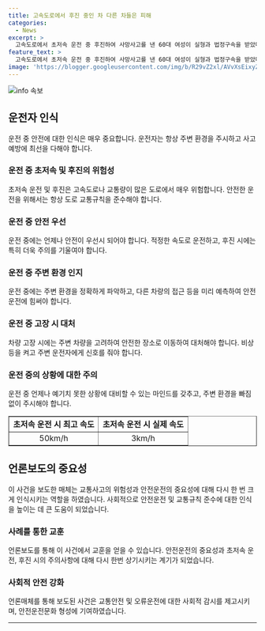 ```yaml
---
title: 고속도로에서 후진 중인 차 다른 차들은 피해
categories:
  - News
excerpt: >
  고속도로에서 초저속 운전 중 후진하여 사망사고를 낸 60대 여성이 실형과 법정구속을 받았다. 피해자를 사망에 이르게 한 A씨는 3km의 초저속 운전 중 후진하다가 사고를 일으킨 것으로 드러났으며, 공식적으로는 차량 고장 주장을 받아들이지 않았다. 재판부는 죄질이 가볍지 않고 피해자의 유족과 합의되지 않아 실형 선고가 불가피하다며 법정구속을 결정했다. A씨는 구속에 대해 사고 당시 비상 깜빡이를 켰고, 제 차를 피해 간 차량도 있었으므로 사고는 어쩔 수 없었다고 주장했다.
feature_text: >
  고속도로에서 초저속 운전 중 후진하여 사망사고를 낸 60대 여성이 실형과 법정구속을 받았다. 피해자를 사망에 이르게 한 A씨는 3km의 초저속 운전 중 후진하다가 사고를 일으킨 것으로 드러났으며, 공식적으로는 차량 고장 주장을 받아들이지 않았다. 재판부는 죄질이 가볍지 않고 피해자의 유족과 합의되지 않아 실형 선고가 불가피하다며 법정구속을 결정했다. A씨는 구속에 대해 사고 당시 비상 깜빡이를 켰고, 제 차를 피해 간 차량도 있었으므로 사고는 어쩔 수 없었다고 주장했다.
image: 'https://blogger.googleusercontent.com/img/b/R29vZ2xl/AVvXsEixyZcFfHzMRdzZMjFBmAUKJYCLCGyLL1o632UiGVXcaFdKo_bkvkuCioo0uUKlGfBVcT3P84aROyZIXSBEx3Aw5nCQ3pTgDom1WDC4m8eifvWiAmWEEVb4x6G_l8C0QH225ldMjyaFvpxGEBGNO37VmDTDMHGhJPq73UglMfDca1-0aw/s1600/blogspot.png'
---
```


<p><img src="https://blogger.googleusercontent.com/img/b/R29vZ2xl/AVvXsEixyZcFfHzMRdzZMjFBmAUKJYCLCGyLL1o632UiGVXcaFdKo_bkvkuCioo0uUKlGfBVcT3P84aROyZIXSBEx3Aw5nCQ3pTgDom1WDC4m8eifvWiAmWEEVb4x6G_l8C0QH225ldMjyaFvpxGEBGNO37VmDTDMHGhJPq73UglMfDca1-0aw/s1600/blogspot.png" alt="info 속보" /></p>

<h2 data-ke-size="size26">운전자 인식</h2>

<p data-ke-size="size16">운전 중 안전에 대한 인식은 매우 중요합니다. 운전자는 항상 주변 환경을 주시하고 사고 예방에 최선을 다해야 합니다.</p>

<h3>운전 중 초저속 및 후진의 위험성</h3>

<p data-ke-size="size16">초저속 운전 및 후진은 고속도로나 교통량이 많은 도로에서 매우 위험합니다. 안전한 운전을 위해서는 항상 도로 교통규칙을 준수해야 합니다.</p>

<h3>운전 중 안전 우선</h3>

<p data-ke-size="size16">운전 중에는 언제나 안전이 우선시 되어야 합니다. 적정한 속도로 운전하고, 후진 시에는 특히 더욱 주의를 기울여야 합니다.</p>

<h3>운전 중 주변 환경 인지</h3>

<p data-ke-size="size16">운전 중에는 주변 환경을 정확하게 파악하고, 다른 차량의 접근 등을 미리 예측하여 안전운전에 힘써야 합니다.</p>

<h3>운전 중 고장 시 대처</h3>

<p data-ke-size="size16">차량 고장 시에는 주변 차량을 고려하여 안전한 장소로 이동하여 대처해야 합니다. 비상등을 켜고 주변 운전자에게 신호를 줘야 합니다.</p>

<h3>운전 중의 상황에 대한 주의</h3>

<p data-ke-size="size16">운전 중 언제나 예기치 못한 상황에 대비할 수 있는 마인드를 갖추고, 주변 환경을 빠짐없이 주시해야 합니다.</p>

<table style="width: 100%;" border="1">
<tbody>
<tr>
<td style="text-align: center; height: 17px;"><b>초저속 운전 시 최고 속도</b></td>
<td style="text-align: center; height: 17px;"><b>초저속 운전 시 실제 속도</b></td>
</tr>
<tr>
<td style="text-align: center;">50km/h</td>
<td style="text-align: center;">3km/h</td>
</tr>
</tbody>
</table>

<h2 data-ke-size="size26">언론보도의 중요성</h2>

<p data-ke-size="size16">이 사건을 보도한 매체는 교통사고의 위험성과 안전운전의 중요성에 대해 다시 한 번 크게 인식시키는 역할을 하였습니다. 사회적으로 안전운전 및 교통규칙 준수에 대한 인식을 높이는 데 큰 도움이 되었습니다.</p>

<h3>사례를 통한 교훈</h3>

<p data-ke-size="size16">언론보도를 통해 이 사건에서 교훈을 얻을 수 있습니다. 안전운전의 중요성과 초저속 운전, 후진 시의 주의사항에 대해 다시 한번 상기시키는 계기가 되었습니다.</p>

<h3>사회적 안전 강화</h3>

<p data-ke-size="size16">언론매체를 통해 보도된 사건은 교통안전 및 오류운전에 대한 사회적 감시를 제고시키며, 안전운전문화 형성에 기여하였습니다.</p>

<hr>

<p data-ke-size="size16">&nbsp;</p>

